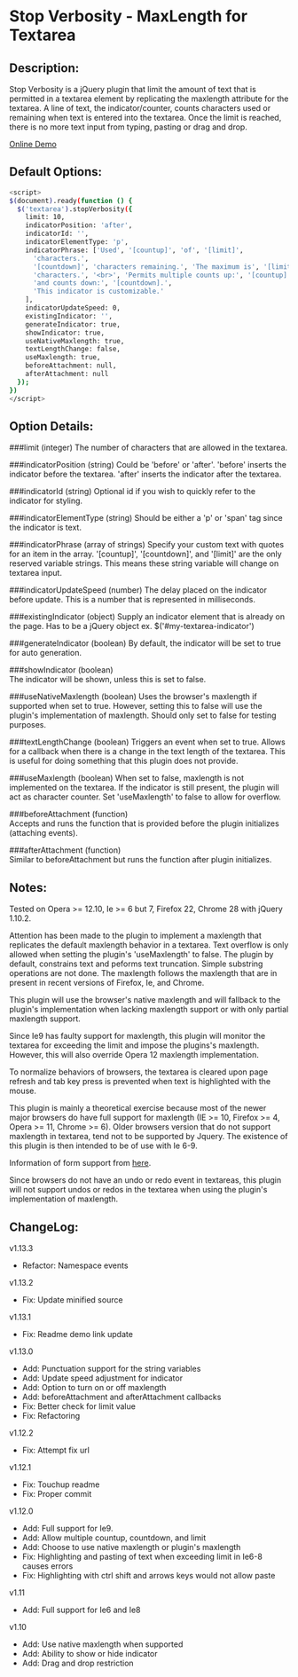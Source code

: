 Stop Verbosity - MaxLength for Textarea
=========================================

Description: 
-------------
Stop Verbosity is a jQuery plugin that limit the amount of text that is permitted in a textarea element by replicating the maxlength attribute for the textarea. A line of text, the indicator/counter, counts characters used or remaining when text is entered into the textarea. Once the limit is reached, there is no more text input from typing, pasting or drag and drop.

[Online Demo](http://williamhuey.github.io/code/stopverbosity)

Default Options:
-------------
```bash
<script>
$(document).ready(function () {
  $('textarea').stopVerbosity({
    limit: 10,
    indicatorPosition: 'after',
    indicatorId: '',
    indicatorElementType: 'p',
    indicatorPhrase: ['Used', '[countup]', 'of', '[limit]',
      'characters.',
      '[countdown]', 'characters remaining.', 'The maximum is', '[limit]',
      'characters.', '<br>', 'Permits multiple counts up:', '[countup]',
      'and counts down:', '[countdown].',
      'This indicator is customizable.'
    ],
    indicatorUpdateSpeed: 0,
    existingIndicator: '',
    generateIndicator: true,
    showIndicator: true,
    useNativeMaxlength: true,
    textLengthChange: false,
    useMaxlength: true,
	beforeAttachment: null,
	afterAttachment: null
  });
})
</script>
```

Option Details:
-------------
###limit (integer)
    The number of characters that are allowed in the textarea.

###indicatorPosition (string)
    Could be 'before' or 'after'. 
    'before' inserts the indicator before the textarea.
    'after' inserts the indicator after the textarea.
	
###indicatorId (string)	
    Optional id if you wish to quickly refer to the indicator for styling.

###indicatorElementType (string)
    Should be either a 'p' or 'span' tag since the indicator is text.

###indicatorPhrase (array of strings)
    Specify your custom text with quotes for an item in the array. 
    '[countup]', '[countdown]', and '[limit]' are the only reserved variable strings. 
	This means these string variable will change on textarea input. 
	
###indicatorUpdateSpeed (number)
    The delay placed on the indicator before update. 
	This is a number that is represented in milliseconds.

###existingIndicator (object)
    Supply an indicator element that is already on the page. 
    Has to be a jQuery object ex. $('#my-textarea-indicator')

###generateIndicator (boolean)
    By default, the indicator will be set to true for auto generation. 
	
###showIndicator (boolean)	
    The indicator will be shown, unless this is set to false.
	
###useNativeMaxlength (boolean)	
    Uses the browser's maxlength if supported when set to true. 
	  However, setting this to false will use the plugin's implementation of maxlength. 
	  Should only set to false for testing purposes.
	
###textLengthChange (boolean)
    Triggers an event when set to true. 
    Allows for a callback when there is a change in the text length of the textarea. 
    This is useful for doing something that this plugin does not provide.

###useMaxlength (boolean)
    When set to false, maxlength is not implemented on the textarea. 
    If the indicator is still present, the plugin will act as character counter. 
    Set 'useMaxlength' to false to allow for overflow.
   
###beforeAttachment (function)   
    Accepts and runs the function that is provided before the plugin initializes (attaching events).
   
###afterAttachment (function)   
    Similar to beforeAttachment but runs the function after plugin initializes.

Notes:
------
Tested on Opera >= 12.10, Ie >= 6 but 7, Firefox 22, Chrome 28 with jQuery 1.10.2. 

Attention has been made to the plugin to implement a maxlength that replicates the default maxlength behavior in a textarea. Text overflow is only allowed when setting the plugin's 'useMaxlength' to false. The plugin by default, constrains text and peforms text truncation. Simple substring operations are not done. The maxlength follows the maxlength that are in present in recent versions of Firefox, Ie, and Chrome.

This plugin will use the browser's native maxlength and will fallback to the plugin's implementation when lacking maxlength support or with only partial maxlength support.

Since Ie9 has faulty support for maxlength, this plugin will monitor the textarea for exceeding the limit and impose the plugins's maxlength. However, this will also override Opera 12 maxlength implementation.

To normalize behaviors of browsers, the textarea is cleared upon page refresh and tab key press is prevented when text is highlighted with the mouse. 

This plugin is mainly a theoretical exercise because most of the newer major browsers do have full support for maxlength (IE >= 10, Firefox >= 4, Opera >= 11, Chrome >= 6). Older browsers version that do not support maxlength in textarea, tend not to be supported by Jquery. The existence of this plugin is then intended to be of use with Ie 6-9.

Information of form support from [here](http://www.wufoo.com/html5/).

Since browsers do not have an undo or redo event in textareas, this plugin will not support undos or redos in the textarea when using the plugin's implementation of maxlength.

ChangeLog:
------
v1.13.3
* Refactor: Namespace events

v1.13.2
* Fix: Update minified source

v1.13.1
* Fix: Readme demo link update

v1.13.0
* Add: Punctuation support for the string variables
* Add: Update speed adjustment for indicator
* Add: Option to turn on or off maxlength
* Add: beforeAttachment and afterAttachment callbacks
* Fix: Better check for limit value
* Fix: Refactoring

v1.12.2
* Fix: Attempt fix url

v1.12.1
* Fix: Touchup readme
* Fix: Proper commit

v1.12.0
* Add: Full support for Ie9.
* Add: Allow multiple countup, countdown, and limit
* Add: Choose to use native maxlength or plugin's maxlength
* Fix: Highlighting and pasting of text when exceeding limit in Ie6-8 causes errors
* Fix: Highlighting with ctrl shift and arrows keys would not allow paste

v1.11
* Add: Full support for Ie6 and Ie8

v1.10
* Add: Use native maxlength when supported
* Add: Ability to show or hide indicator
* Add: Drag and drop restriction

